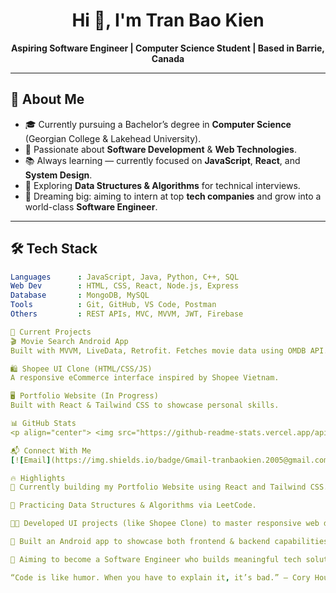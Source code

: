 <h1 align="center">Hi 👋, I'm Tran Bao Kien</h1>

<p align="center">
  <b>Aspiring Software Engineer | Computer Science Student | Based in Barrie, Canada</b>
</p>

---

## 💖 About Me

- 🎓 Currently pursuing a Bachelor’s degree in **Computer Science** (Georgian College & Lakehead University).
- 🚀 Passionate about **Software Development** & **Web Technologies**.
- 📚 Always learning — currently focused on **JavaScript**, **React**, and **System Design**.
- 🧠 Exploring **Data Structures & Algorithms** for technical interviews.
- 🌟 Dreaming big: aiming to intern at top **tech companies** and grow into a world-class **Software Engineer**.

---

## 🛠 Tech Stack

```yaml
Languages      : JavaScript, Java, Python, C++, SQL  
Web Dev        : HTML, CSS, React, Node.js, Express  
Database       : MongoDB, MySQL  
Tools          : Git, GitHub, VS Code, Postman  
Others         : REST APIs, MVC, MVVM, JWT, Firebase

🧩 Current Projects
🎬 Movie Search Android App
Built with MVVM, LiveData, Retrofit. Fetches movie data using OMDB API.

🛍️ Shopee UI Clone (HTML/CSS/JS)
A responsive eCommerce interface inspired by Shopee Vietnam.

🖥️ Portfolio Website (In Progress)
Built with React & Tailwind CSS to showcase personal skills.

📊 GitHub Stats
<p align="center"> <img src="https://github-readme-stats.vercel.app/api?username=tranbaokien2005&show_icons=true&theme=github_dark" height="180"/> <img src="https://github-readme-stats.vercel.app/api/top-langs/?username=tranbaokien2005&layout=compact&theme=github_dark" height="180"/> </p>

📬 Connect With Me
[![Email](https://img.shields.io/badge/Gmail-tranbaokien.2005@gmail.com-red?style=flat&logo=gmail&logoColor=white)](mailto:tranbaokien.2005@gmail.com)[![LinkedIn](https://img.shields.io/badge/LinkedIn-Profile-blue?style=flat&logo=linkedin&logoColor=white)](https://www.linkedin.com/in/bao-kien-tran)[![GitHub](https://img.shields.io/badge/GitHub-tranbaokien2005-181717?style=flat&logo=github)](https://github.com/tranbaokien2005)

🔥 Highlights
🔧 Currently building my Portfolio Website using React and Tailwind CSS.

🧠 Practicing Data Structures & Algorithms via LeetCode.

🧑‍💻 Developed UI projects (like Shopee Clone) to master responsive web design.

📱 Built an Android app to showcase both frontend & backend capabilities.

💼 Aiming to become a Software Engineer who builds meaningful tech solutions.

“Code is like humor. When you have to explain it, it’s bad.” — Cory House
